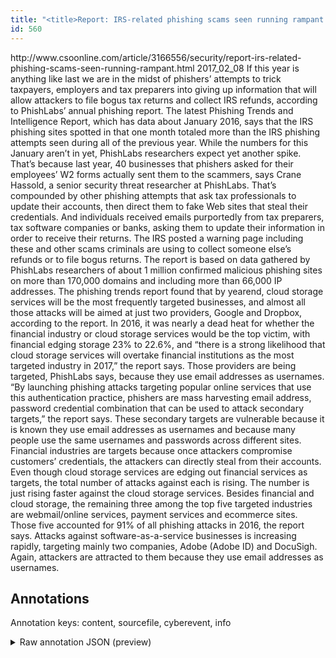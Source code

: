 ```yaml
---
title: "<title>Report: IRS-related phishing scams seen running rampant | CSO Online</title>"
id: 560
---
```


<title>Report: IRS-related phishing scams seen running rampant | CSO Online</title>
<source> http://www.csoonline.com/article/3166556/security/report-irs-related-phishing-scams-seen-running-rampant.html </source>
<date> 2017_02_08 </date>
<text>
If this year is anything like last we are in the midst of phishers’ attempts to trick taxpayers, employers and tax preparers into giving up information that will allow attackers to file bogus tax returns and collect IRS refunds, according to PhishLabs’ annual phishing report.
The latest Phishing Trends and Intelligence Report, which has data about January 2016, says that the IRS phishing sites spotted in that one month totaled more than the IRS phishing attempts seen during all of the previous year.
While the numbers for this January aren’t in yet, PhishLabs researchers expect yet another spike.
That’s because last year, 40 businesses that phishers asked for their employees’ W2 forms actually sent them to the scammers, says Crane Hassold, a senior security threat researcher at PhishLabs.
That’s compounded by other phishing attempts that ask tax professionals to update their accounts, then direct them to fake Web sites that steal their credentials.
And individuals received emails purportedly from tax preparers, tax software companies or banks, asking them to update their information in order to receive their returns.
The IRS posted a warning page including these and other scams criminals are using to collect someone else’s refunds or to file bogus returns.
The report is based on data gathered by PhishLabs researchers of about 1 million confirmed malicious phishing sites on more than 170,000 domains and including more than 66,000 IP addresses.
The phishing trends report found that by yearend, cloud storage services will be the most frequently targeted businesses, and almost all those attacks will be aimed at just two providers, Google and Dropbox, according to the report.
In 2016, it was nearly a dead heat for whether the financial industry or cloud storage services would be the top victim, with financial edging storage 23% to 22.6%, and “there is a strong likelihood that cloud storage services will overtake financial institutions as the most targeted industry in 2017,” the report says.
Those providers are being targeted, PhishLabs says, because they use email addresses as usernames.
“By launching phishing attacks targeting popular online services that use this authentication practice, phishers are mass harvesting email address, password credential combination that can be used to attack secondary targets,” the report says.
These secondary targets are vulnerable because it is known they use email addresses as usernames and because many people use the same usernames and passwords across different sites.
Financial industries are targets because once attackers compromise customers’ credentials, the attackers can directly steal from their accounts.
Even though cloud storage services are edging out financial services as targets, the total number of attacks against each is rising.
The number is just rising faster against the cloud storage services.
Besides financial and cloud storage, the remaining three among the top five targeted industries are webmail/online services, payment services and ecommerce sites.
Those five accounted for 91% of all phishing attacks in 2016, the report says.
Attacks against software-as-a-service businesses is increasing rapidly, targeting mainly two companies, Adobe (Adobe ID) and DocuSigh.
Again, attackers are attracted to them because they use email addresses as usernames.
</text>



## Annotations

Annotation keys: content, sourcefile, cyberevent, info

<details>
<summary>Raw annotation JSON (preview)</summary>

```json
{
  "content": "If this year is anything like last we are in the midst of phishers\u2019 attempts to trick taxpayers, employers and tax preparers into giving up information that will allow attackers to file bogus tax returns and collect IRS refunds, according to PhishLabs\u2019 annual phishing report. The latest Phishing Trends and Intelligence Report, which has data about January 2016, says that the IRS phishing sites spotted in that one month totaled more than the IRS phishing attempts seen during all of the previous year. While the numbers for this January aren\u2019t in yet, PhishLabs researchers expect yet another spike. That\u2019s because last year, 40 businesses that phishers asked for their employees\u2019 W2 forms actually sent them to the scammers, says Crane Hassold, a senior security threat researcher at PhishLabs. That\u2019s compounded by other phishing attempts that ask tax professionals to update their accounts, then direct them to fake Web sites that steal their credentials. And individuals received emails purportedly from tax preparers, tax software companies or banks, asking them to update their information in order to receive their returns. The IRS posted a warning page including these and other scams criminals are using to collect someone else\u2019s refunds or to file bogus returns. The report is based on data gathered by PhishLabs researchers of about 1 million confirmed malicious phishing sites on more than 170,000 domains and including more than 66,000 IP addresses. The phishing trends report found that by yearend, cloud storage services will be the most frequently targeted businesses, and almost all those attacks will be aimed at just two providers, Google and Dropbox, according to the report. In 2016, it was nearly a dead heat for whether the financial industry or cloud storage services would be the top victim, with financial edging storage 23% to 22.6%, and \u201cthere is a strong likelihood that cloud storage services will overtake financial institutions as the most targeted industry in 2017,\u201d the report says. Those providers are being targeted, PhishLabs says, because they use email addresses as usernames. \u201cBy launching phishing attacks targeting popular online services that use this authentication practice, phishers are mass harvesting email address, password credential combination that can be used to attack secondary targets,\u201d the report says. These secondary targets are vulnerable because it is known they use email addresses as usernames and because many people use the same usernames and passwords across different sites. Financial industries are targets because once attackers compromise customers\u2019 credentials, the attackers can directly steal from their accounts. Even though cloud storage services are edging out financial services as targets, the total number of attacks against each is rising. The number is just rising faster against the cloud storage services. Besides financial and cloud storage, the remaining three among the top five targeted industries are webmail/online services, payment services and ecommerce sites. Those five accounted for 91% of all phishing attacks in 2016, the report says. Attacks against software-as-a-service businesses is increasing rapidly, targeting mainly two companies, Adobe (Adobe ID) and DocuSigh. Again, attackers are attracted to them because they use email addresses as usernames.",
  "sourcefile": "560.txt",
  "cyberevent": {
    "hopper": [
      {
        "index": 0,
        "relation": "Same",
        "events": [
          {
            "index": "E2",
            "type": "Attack",
            "realis": "Actual",
            "nugget": {
              "startOffset": 702,
              "index": "T11",
              "endOffset": 706,
              "text": "sent"
            },
            "argument": [
              {
                "index": "T8",
                "text": "phishers",
                "endOffset": 656,
                "role"
```
</details>
